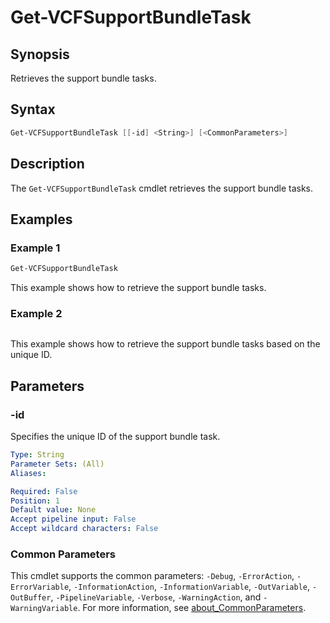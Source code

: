 # Get-VCFSupportBundleTask

## Synopsis

Retrieves the support bundle tasks.

## Syntax

```powershell
Get-VCFSupportBundleTask [[-id] <String>] [<CommonParameters>]
```

## Description

The `Get-VCFSupportBundleTask` cmdlet retrieves the support bundle tasks.

## Examples

### Example 1

```powershell
Get-VCFSupportBundleTask
```

This example shows how to retrieve the support bundle tasks.

### Example 2

```powershell
```

This example shows how to retrieve the support bundle tasks based on the unique ID.

## Parameters

### -id

Specifies the unique ID of the support bundle task.

```yaml
Type: String
Parameter Sets: (All)
Aliases:

Required: False
Position: 1
Default value: None
Accept pipeline input: False
Accept wildcard characters: False
```

### Common Parameters

This cmdlet supports the common parameters: `-Debug`, `-ErrorAction`, `-ErrorVariable`, `-InformationAction`, `-InformationVariable`, `-OutVariable`, `-OutBuffer`, `-PipelineVariable`, `-Verbose`, `-WarningAction`, and `-WarningVariable`. For more information, see [about_CommonParameters](http://go.microsoft.com/fwlink/?LinkID=113216).
